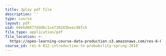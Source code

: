```yaml
---
title: 3play pdf file
description: ''
type: course
layout: pdf
uid: 60ebd8877ddd6c1ce710283beacd8fcb
file_type: application/pdf
file_location: >-
  https://open-learning-course-data-production.s3.amazonaws.com/res-6-012-introduction-to-probability-spring-2018/60ebd8877ddd6c1ce710283beacd8fcb_mxpC3MEiATQ.pdf
course_id: res-6-012-introduction-to-probability-spring-2018
---
```

